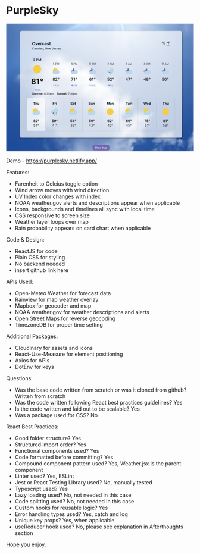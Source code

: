 # PurpleSky


![Image](/public/purplesky_screenshot)

Demo - https://purplesky.netlify.app/

Features:
 - Farenheit to Celcius toggle option
 - Wind arrow moves with wind direction
 - UV Index color changes with index
 - NOAA weather.gov alerts and descriptions appear when applicable
 - Icons, backgrounds and timelines all sync with local time
 - CSS responsive to screen size
 - Weather layer loops over map
 - Rain probability appears on card chart when applicable

Code & Design:
 - ReactJS for code
 - Plain CSS for styling
 - No backend needed
 - insert github link here

APIs Used:
 - Open-Meteo Weather for forecast data
 - Rainview for map weather overlay
 - Mapbox for geocoder and map
 - NOAA weather.gov for weather descriptions and alerts
 - Open Street Maps for reverse geocoding
 - TimezoneDB for proper time setting

Additional Packages:
 - Cloudinary for assets and icons
 - React-Use-Measure for element positioning
 - Axios for APIs
 - DotEnv for keys

Questions:
- Was the base code written from scratch or was it cloned from github? Written from scratch
- Was the code written following React best practices guidelines? Yes
- Is the code written and laid out to be scalable? Yes
- Was a package used for CSS? No

React Best Practices:
- Good folder structure? Yes
- Structured import order? Yes
- Functional components used? Yes
- Code formatted before committing? Yes
- Compound component pattern used? Yes, Weather.jsx is the parent component
- Linter used? Yes, ESLint
- Jest or React Testing Library used? No, manually tested
- Typescript used? Yes
- Lazy loading used? No, not needed in this case
- Code splitting used? No, not needed in this case
- Custom hooks for reusable logic? Yes
- Error handling types used? Yes, catch and log
- Unique key props? Yes, when applicable
- useReducer hook used? No, please see explanation in Afterthoughts section

Hope you enjoy.
